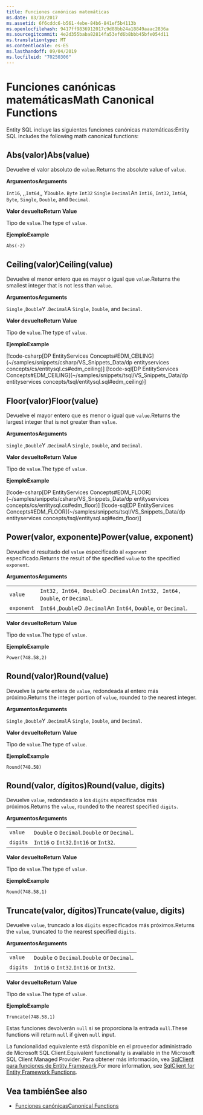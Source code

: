 ```yaml
---
title: Funciones canónicas matemáticas
ms.date: 03/30/2017
ms.assetid: 6f6cddc6-b561-4ebe-84b6-841ef5b4113b
ms.openlocfilehash: 9417ff9836912017c9d88bb24a18849aaac2836a
ms.sourcegitcommit: 4e2d355baba82814fa53efd6b8bbb45bfe054d11
ms.translationtype: MT
ms.contentlocale: es-ES
ms.lasthandoff: 09/04/2019
ms.locfileid: "70250306"
---
```

# <a name="math-canonical-functions"></a><span data-ttu-id="b8fcf-102">Funciones canónicas matemáticas</span><span class="sxs-lookup"><span data-stu-id="b8fcf-102">Math Canonical Functions</span></span>

<span data-ttu-id="b8fcf-103">Entity SQL incluye las siguientes funciones canónicas matemáticas:</span><span class="sxs-lookup"><span data-stu-id="b8fcf-103">Entity SQL includes the following math canonical functions:</span></span>
  
## <a name="absvalue"></a><span data-ttu-id="b8fcf-104">Abs(valor)</span><span class="sxs-lookup"><span data-stu-id="b8fcf-104">Abs(value)</span></span>

<span data-ttu-id="b8fcf-105">Devuelve el valor absoluto de `value`.</span><span class="sxs-lookup"><span data-stu-id="b8fcf-105">Returns the absolute value of `value`.</span></span>

<span data-ttu-id="b8fcf-106">**Argumentos**</span><span class="sxs-lookup"><span data-stu-id="b8fcf-106">**Arguments**</span></span>

<span data-ttu-id="b8fcf-107">`Int16`, ,,`Int64`,, Y`Double`. `Byte` `Int32` `Single` `Decimal`</span><span class="sxs-lookup"><span data-stu-id="b8fcf-107">An `Int16`, `Int32`, `Int64`, `Byte`, `Single`, `Double`, and `Decimal`.</span></span>

<span data-ttu-id="b8fcf-108">**Valor devuelto**</span><span class="sxs-lookup"><span data-stu-id="b8fcf-108">**Return Value**</span></span>

<span data-ttu-id="b8fcf-109">Tipo de `value`.</span><span class="sxs-lookup"><span data-stu-id="b8fcf-109">The type of `value`.</span></span>

<span data-ttu-id="b8fcf-110">**Ejemplo**</span><span class="sxs-lookup"><span data-stu-id="b8fcf-110">**Example**</span></span>

`Abs(-2)`

## <a name="ceilingvalue"></a><span data-ttu-id="b8fcf-111">Ceiling(valor)</span><span class="sxs-lookup"><span data-stu-id="b8fcf-111">Ceiling(value)</span></span>

<span data-ttu-id="b8fcf-112">Devuelve el menor entero que es mayor o igual que `value`.</span><span class="sxs-lookup"><span data-stu-id="b8fcf-112">Returns the smallest integer that is not less than `value`.</span></span>

<span data-ttu-id="b8fcf-113">**Argumentos**</span><span class="sxs-lookup"><span data-stu-id="b8fcf-113">**Arguments**</span></span>

<span data-ttu-id="b8fcf-114">`Single` ,`Double`Y .`Decimal`</span><span class="sxs-lookup"><span data-stu-id="b8fcf-114">A `Single`, `Double`, and `Decimal`.</span></span>

<span data-ttu-id="b8fcf-115">**Valor devuelto**</span><span class="sxs-lookup"><span data-stu-id="b8fcf-115">**Return Value**</span></span>

<span data-ttu-id="b8fcf-116">Tipo de `value`.</span><span class="sxs-lookup"><span data-stu-id="b8fcf-116">The type of `value`.</span></span>

<span data-ttu-id="b8fcf-117">**Ejemplo**</span><span class="sxs-lookup"><span data-stu-id="b8fcf-117">**Example**</span></span>

[!code-csharp[DP EntityServices Concepts#EDM_CEILING](~/samples/snippets/csharp/VS_Snippets_Data/dp entityservices concepts/cs/entitysql.cs#edm_ceiling)]
[!code-sql[DP EntityServices Concepts#EDM_CEILING](~/samples/snippets/tsql/VS_Snippets_Data/dp entityservices concepts/tsql/entitysql.sql#edm_ceiling)]

## <a name="floorvalue"></a><span data-ttu-id="b8fcf-118">Floor(valor)</span><span class="sxs-lookup"><span data-stu-id="b8fcf-118">Floor(value)</span></span>

<span data-ttu-id="b8fcf-119">Devuelve el mayor entero que es menor o igual que `value`.</span><span class="sxs-lookup"><span data-stu-id="b8fcf-119">Returns the largest integer that is not greater than `value`.</span></span>

<span data-ttu-id="b8fcf-120">**Argumentos**</span><span class="sxs-lookup"><span data-stu-id="b8fcf-120">**Arguments**</span></span>

<span data-ttu-id="b8fcf-121">`Single` ,`Double`Y .`Decimal`</span><span class="sxs-lookup"><span data-stu-id="b8fcf-121">A `Single`, `Double`, and `Decimal`.</span></span>

<span data-ttu-id="b8fcf-122">**Valor devuelto**</span><span class="sxs-lookup"><span data-stu-id="b8fcf-122">**Return Value**</span></span>

<span data-ttu-id="b8fcf-123">Tipo de `value`.</span><span class="sxs-lookup"><span data-stu-id="b8fcf-123">The type of `value`.</span></span>

<span data-ttu-id="b8fcf-124">**Ejemplo**</span><span class="sxs-lookup"><span data-stu-id="b8fcf-124">**Example**</span></span>

[!code-csharp[DP EntityServices Concepts#EDM_FLOOR](~/samples/snippets/csharp/VS_Snippets_Data/dp entityservices concepts/cs/entitysql.cs#edm_floor)]
[!code-sql[DP EntityServices Concepts#EDM_FLOOR](~/samples/snippets/tsql/VS_Snippets_Data/dp entityservices concepts/tsql/entitysql.sql#edm_floor)]

## <a name="powervalue-exponent"></a><span data-ttu-id="b8fcf-125">Power(valor, exponente)</span><span class="sxs-lookup"><span data-stu-id="b8fcf-125">Power(value, exponent)</span></span>

<span data-ttu-id="b8fcf-126">Devuelve el resultado del `value` especificado al `exponent` especificado.</span><span class="sxs-lookup"><span data-stu-id="b8fcf-126">Returns the result of the specified `value` to the specified `exponent`.</span></span>

<span data-ttu-id="b8fcf-127">**Argumentos**</span><span class="sxs-lookup"><span data-stu-id="b8fcf-127">**Arguments**</span></span>

|  |  |
|--|--|
|`value` | <span data-ttu-id="b8fcf-128">`Int32, Int64, Double`O .`Decimal`</span><span class="sxs-lookup"><span data-stu-id="b8fcf-128">An `Int32, Int64, Double`, or `Decimal`.</span></span> |
|`exponent` | <span data-ttu-id="b8fcf-129">`Int64` ,`Double`O .`Decimal`</span><span class="sxs-lookup"><span data-stu-id="b8fcf-129">An `Int64`, `Double`, or `Decimal`.</span></span> |

<span data-ttu-id="b8fcf-130">**Valor devuelto**</span><span class="sxs-lookup"><span data-stu-id="b8fcf-130">**Return Value**</span></span>

<span data-ttu-id="b8fcf-131">Tipo de `value`.</span><span class="sxs-lookup"><span data-stu-id="b8fcf-131">The type of `value`.</span></span>

<span data-ttu-id="b8fcf-132">**Ejemplo**</span><span class="sxs-lookup"><span data-stu-id="b8fcf-132">**Example**</span></span>

`Power(748.58,2)`

## <a name="roundvalue"></a><span data-ttu-id="b8fcf-133">Round(valor)</span><span class="sxs-lookup"><span data-stu-id="b8fcf-133">Round(value)</span></span>

<span data-ttu-id="b8fcf-134">Devuelve la parte entera de `value`, redondeada al entero más próximo.</span><span class="sxs-lookup"><span data-stu-id="b8fcf-134">Returns the integer portion of `value`, rounded to the nearest integer.</span></span>

<span data-ttu-id="b8fcf-135">**Argumentos**</span><span class="sxs-lookup"><span data-stu-id="b8fcf-135">**Arguments**</span></span>

<span data-ttu-id="b8fcf-136">`Single` ,`Double`Y .`Decimal`</span><span class="sxs-lookup"><span data-stu-id="b8fcf-136">A `Single`, `Double`, and `Decimal`.</span></span>

<span data-ttu-id="b8fcf-137">**Valor devuelto**</span><span class="sxs-lookup"><span data-stu-id="b8fcf-137">**Return Value**</span></span>

<span data-ttu-id="b8fcf-138">Tipo de `value`.</span><span class="sxs-lookup"><span data-stu-id="b8fcf-138">The type of `value`.</span></span>

<span data-ttu-id="b8fcf-139">**Ejemplo**</span><span class="sxs-lookup"><span data-stu-id="b8fcf-139">**Example**</span></span>

`Round(748.58)`

## <a name="roundvalue-digits"></a><span data-ttu-id="b8fcf-140">Round(valor, dígitos)</span><span class="sxs-lookup"><span data-stu-id="b8fcf-140">Round(value, digits)</span></span>

<span data-ttu-id="b8fcf-141">Devuelve `value`, redondeado a los `digits` especificados más próximos.</span><span class="sxs-lookup"><span data-stu-id="b8fcf-141">Returns the `value`, rounded to the nearest specified `digits`.</span></span>

<span data-ttu-id="b8fcf-142">**Argumentos**</span><span class="sxs-lookup"><span data-stu-id="b8fcf-142">**Arguments**</span></span>

|  |  |
|--|--|
|`value`|<span data-ttu-id="b8fcf-143">`Double` o `Decimal`.</span><span class="sxs-lookup"><span data-stu-id="b8fcf-143">`Double` or `Decimal`.</span></span>|
|`digits`|<span data-ttu-id="b8fcf-144">`Int16` o `Int32`.</span><span class="sxs-lookup"><span data-stu-id="b8fcf-144">`Int16` or `Int32`.</span></span>|

<span data-ttu-id="b8fcf-145">**Valor devuelto**</span><span class="sxs-lookup"><span data-stu-id="b8fcf-145">**Return Value**</span></span>

<span data-ttu-id="b8fcf-146">Tipo de `value`.</span><span class="sxs-lookup"><span data-stu-id="b8fcf-146">The type of `value`.</span></span>

<span data-ttu-id="b8fcf-147">**Ejemplo**</span><span class="sxs-lookup"><span data-stu-id="b8fcf-147">**Example**</span></span>

`Round(748.58,1)`

## <a name="truncatevalue-digits"></a><span data-ttu-id="b8fcf-148">Truncate(valor, dígitos)</span><span class="sxs-lookup"><span data-stu-id="b8fcf-148">Truncate(value, digits)</span></span>

<span data-ttu-id="b8fcf-149">Devuelve `value`, truncado a los `digits` especificados más próximos.</span><span class="sxs-lookup"><span data-stu-id="b8fcf-149">Returns the `value`, truncated to the nearest specified `digits`.</span></span>

<span data-ttu-id="b8fcf-150">**Argumentos**</span><span class="sxs-lookup"><span data-stu-id="b8fcf-150">**Arguments**</span></span>

|  |  |
|--|--|
|`value`|<span data-ttu-id="b8fcf-151">`Double` o `Decimal`.</span><span class="sxs-lookup"><span data-stu-id="b8fcf-151">`Double` or `Decimal`.</span></span>|
|`digits`|<span data-ttu-id="b8fcf-152">`Int16` o `Int32`.</span><span class="sxs-lookup"><span data-stu-id="b8fcf-152">`Int16` or `Int32`.</span></span>|

<span data-ttu-id="b8fcf-153">**Valor devuelto**</span><span class="sxs-lookup"><span data-stu-id="b8fcf-153">**Return Value**</span></span>

<span data-ttu-id="b8fcf-154">Tipo de `value`.</span><span class="sxs-lookup"><span data-stu-id="b8fcf-154">The type of `value`.</span></span>

<span data-ttu-id="b8fcf-155">**Ejemplo**</span><span class="sxs-lookup"><span data-stu-id="b8fcf-155">**Example**</span></span>

`Truncate(748.58,1)`  
  
 <span data-ttu-id="b8fcf-156">Estas funciones devolverán `null` si se proporciona la entrada `null`.</span><span class="sxs-lookup"><span data-stu-id="b8fcf-156">These functions will return `null` if given `null` input.</span></span>  
  
 <span data-ttu-id="b8fcf-157">La funcionalidad equivalente está disponible en el proveedor administrado de Microsoft SQL Client.</span><span class="sxs-lookup"><span data-stu-id="b8fcf-157">Equivalent functionality is available in the Microsoft SQL Client Managed Provider.</span></span> <span data-ttu-id="b8fcf-158">Para obtener más información, vea [SqlClient para funciones de Entity Framework](../sqlclient-for-ef-functions.md).</span><span class="sxs-lookup"><span data-stu-id="b8fcf-158">For more information, see [SqlClient for Entity Framework Functions](../sqlclient-for-ef-functions.md).</span></span>  
  
## <a name="see-also"></a><span data-ttu-id="b8fcf-159">Vea también</span><span class="sxs-lookup"><span data-stu-id="b8fcf-159">See also</span></span>

- [<span data-ttu-id="b8fcf-160">Funciones canónicas</span><span class="sxs-lookup"><span data-stu-id="b8fcf-160">Canonical Functions</span></span>](canonical-functions.md)
